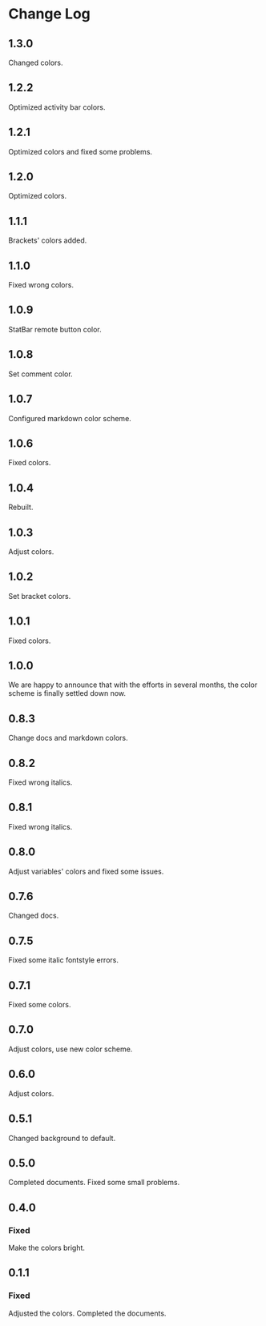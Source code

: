 # Change Log

## 1.3.0

Changed colors.

## 1.2.2

Optimized activity bar colors.

## 1.2.1

Optimized colors and fixed some problems.

## 1.2.0

Optimized colors.

## 1.1.1

Brackets' colors added.

## 1.1.0

Fixed wrong colors.

## 1.0.9

StatBar remote button color.

## 1.0.8

Set comment color.

## 1.0.7

Configured markdown color scheme.

## 1.0.6

Fixed colors.

## 1.0.4

Rebuilt.

## 1.0.3

Adjust colors.

## 1.0.2

Set bracket colors.

## 1.0.1

Fixed colors.

## 1.0.0

We are happy to announce that with the efforts in several months, the color scheme is finally settled down now.

## 0.8.3

Change docs and markdown colors.

## 0.8.2

Fixed wrong italics.

## 0.8.1

Fixed wrong italics.

## 0.8.0

Adjust variables' colors and fixed some issues.

## 0.7.6

Changed docs.

## 0.7.5

Fixed some italic fontstyle errors.

## 0.7.1

Fixed some colors.

## 0.7.0

Adjust colors, use new color scheme.

## 0.6.0

Adjust colors.

## 0.5.1

Changed background to default.

## 0.5.0

Completed documents. Fixed some small problems.

## 0.4.0

### Fixed

Make the colors bright.

## 0.1.1

### Fixed

Adjusted the colors. Completed the documents.
